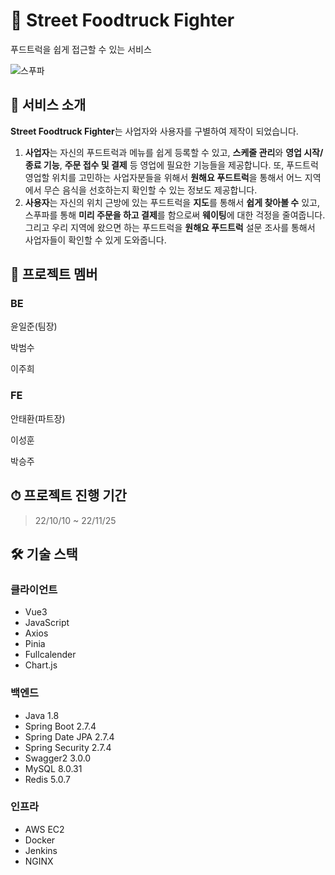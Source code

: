 # 🚚 Street Foodtruck Fighter

푸드트럭을 쉽게 접근할 수 있는 서비스

![스푸파](https://user-images.githubusercontent.com/99133426/202908973-43099654-321b-499e-b24d-fb48b61a23ea.png)

## 🍔 서비스 소개

**Street Foodtruck Fighter**는 사업자와 사용자를 구별하여 제작이 되었습니다.  
1. **사업자**는 자신의 푸드트럭과 메뉴를 쉽게 등록할 수 있고, **스케줄 관리**와 **영업 시작/종료 기능**, **주문 접수 및 결제** 등 영업에 필요한 기능들을 제공합니다. 또, 푸드트럭 영업할 위치를 고민하는 사업자분들을 위해서 **원해요 푸드트럭**을 통해서 어느 지역에서 무슨 음식을 선호하는지 확인할 수 있는 정보도 제공합니다.  
2. **사용자**는 자신의 위치 근방에 있는 푸드트럭을 **지도**를 통해서 **쉽게 찾아볼 수** 있고, 스푸파를 통해 **미리 주문을 하고 결제**를 함으로써 **웨이팅**에 대한 걱정을 줄여줍니다. 그리고 우리 지역에 왔으면 하는 푸드트럭을 **원해요 푸드트럭** 설문 조사를 통해서 사업자들이 확인할 수 있게 도와줍니다.

## 🍕 프로젝트 멤버

### BE

윤일준(팀장)

박범수

이주희

### FE

안태환(파트장)

이성훈

박승주

## ⏱ 프로젝트 진행 기간


> 22/10/10 ~ 22/11/25

## 🛠 기술 스택

### 클라이언트

- Vue3
- JavaScript
- Axios
- Pinia
- Fullcalender
- Chart.js

### 백엔드

- Java 1.8
- Spring Boot 2.7.4
- Spring Date JPA 2.7.4
- Spring Security 2.7.4
- Swagger2 3.0.0
- MySQL 8.0.31
- Redis 5.0.7

### 인프라

- AWS EC2
- Docker 
- Jenkins 
- NGINX 
